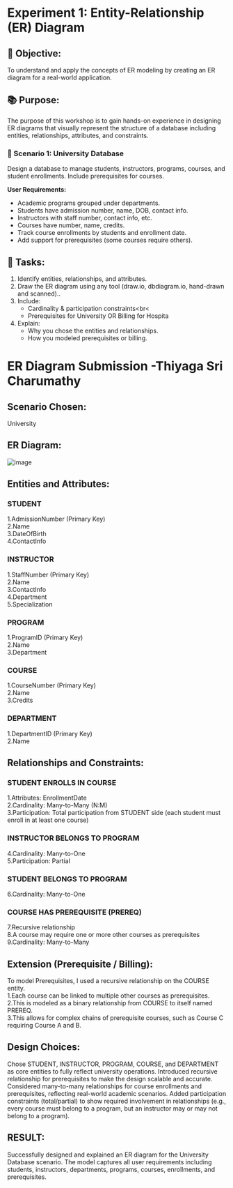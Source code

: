 # Experiment 1: Entity-Relationship (ER) Diagram

## 🎯 Objective:
To understand and apply the concepts of ER modeling by creating an ER diagram for a real-world application.

## 📚 Purpose:
The purpose of this workshop is to gain hands-on experience in designing ER diagrams that visually represent the structure of a database including entities, relationships, attributes, and constraints.

### 🔹 Scenario 1: University Database
Design a database to manage students, instructors, programs, courses, and student enrollments. Include prerequisites for courses.

**User Requirements:**
- Academic programs grouped under departments.
- Students have admission number, name, DOB, contact info.
- Instructors with staff number, contact info, etc.
- Courses have number, name, credits.
- Track course enrollments by students and enrollment date.
- Add support for prerequisites (some courses require others).

## 📝 Tasks:
1. Identify entities, relationships, and attributes.<br>
2. Draw the ER diagram using any tool (draw.io, dbdiagram.io, hand-drawn and scanned)..<br>
3. Include:
   - Cardinality & participation constraints<br<
   - Prerequisites for University OR Billing for Hospita<br>
4. Explain:
   - Why you chose the entities and relationships.<br>
   - How you modeled prerequisites or billing.<br>

# ER Diagram Submission -Thiyaga Sri Charumathy

## Scenario Chosen:
University 

## ER Diagram:
![image](https://github.com/user-attachments/assets/315de6a4-e170-43ae-9f2e-db6484a2e134)

## Entities and Attributes:
### STUDENT
1.AdmissionNumber (Primary Key)<br>
2.Name<br>
3.DateOfBirth<br>
4.ContactInfo<br>
### INSTRUCTOR
1.StaffNumber (Primary Key)<br>
2.Name<br>
3.ContactInfo<br>
4.Department<br>
5.Specialization<br>
### PROGRAM
1.ProgramID (Primary Key)<br>
2.Name<br>
3.Department<br>
### COURSE
1.CourseNumber (Primary Key)<br>
2.Name<br>
3.Credits<br>
### DEPARTMENT
1.DepartmentID (Primary Key)<br>
2.Name<br>

## Relationships and Constraints:
### STUDENT ENROLLS IN COURSE
1.Attributes: EnrollmentDate<br>
2.Cardinality: Many-to-Many (N:M)<br>
3.Participation: Total participation from STUDENT side (each student must enroll in at least one course)<br>
### INSTRUCTOR BELONGS TO PROGRAM
4.Cardinality: Many-to-One<br>
5.Participation: Partial<br>
### STUDENT BELONGS TO PROGRAM
6.Cardinality: Many-to-One<pr>
### COURSE HAS PREREQUISITE (PREREQ)<br>
7.Recursive relationship<br>
8.A course may require one or more other courses as prerequisites<br>
9.Cardinality: Many-to-Many<br>

## Extension (Prerequisite / Billing):
To model Prerequisites, I used a recursive relationship on the COURSE entity.<br>
 1.Each course can be linked to multiple other courses as prerequisites.<br>
 2.This is modeled as a binary relationship from COURSE to itself named PREREQ.<br>
 3.This allows for complex chains of prerequisite courses, such as Course C requiring Course A and B.<br>

## Design Choices:
Chose STUDENT, INSTRUCTOR, PROGRAM, COURSE, and DEPARTMENT as core entities to fully reflect university operations.
Introduced recursive relationship for prerequisites to make the design scalable and accurate.
Considered many-to-many relationships for course enrollments and prerequisites, reflecting real-world academic scenarios.
Added participation constraints (total/partial) to show required involvement in relationships (e.g., every course must belong to a program, but an instructor may or may not belong to a program).

## RESULT:
 Successfully designed and explained an ER diagram for the University Database scenario. The model captures all user requirements including students, instructors, departments, programs, courses, enrollments, and prerequisites.
